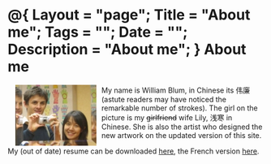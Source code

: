 @{
  Layout = "page";
  Title = "About me";
  Tags = "";
  Date = "";
  Description = "About me";
}
About me
========

<map name="Map" id="Map">
<area shape="circle" coords="120,85,34" href="lily.html" alt="Lily" />
</map>
<img src="images/yayaemoi2.jpg" alt="Lily and me" width="160" height="120" border="0" usemap="#Map" style="float:left; margin-left:15px; margin-right:10px;" />

My name is William Blum, in Chinese its 伟廉 (astute readers may have noticed the remarkable number of strokes).
The girl on the picture is my <strike>girlfriend</strike> wife Lily, 浅寒 in Chinese. She is also the artist
who designed the new artwork on the updated version of this site.

My (out of date) resume can be downloaded [here](cv/englishcv.pdf), the French version [here](cv/frenchcv.pdf).
<br/>